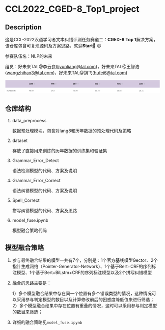 # CCL2022_CGED-8_Top1_project
## Description 
这是CCL-2022汉语学习者文本纠错评测任务赛道二：**CGED-8 Top 1**解决方案，该仓库包含可复现源码及方案思路，欢迎**Start**👏 😄

参赛队伍名：NLP的未来

组员：好未来TAL@李云良(liyunliang@tal.com)，好未来TAL@王智浩(wangzhihao3@tal.com)，好未来TAL@胡飞(hufei6@tal.com)

![图1](./pic/比赛结果.png)
## 仓库结构
1. data_preprocess

    数据预处理模块，包含对lang8和历年数据的预处理代码及策略
2. dataset

    存放了直接用来训练的历年数据的训练集和验证集
3. Grammar_Error_Detect

    语法检测模型的代码、方案及说明
4. Grammar_Error_Correct

    语法纠错模型的代码、方案及说明

5. Spell_Correct

    拼写纠错模型的代码、方案及思路

6. model_fuse.ipynb

    模型融合策略代码
## 模型融合策略
1. 参与最终融合结果的模型一共有7个，分别是：1个官方基线模型Gector、2个指针生成网络（Pointer-Generator-Network）、1个基于Bert+CRF的序列标注模型、1个基于Bert+BiLstm+CRF的序列标注模型以及2个拼写纠错模型
2. 融合的思路主要是：

    1）多个模型融合结果中存在同一个位置有多个错误类型的情况，这种情况可以采用参与判定模型的数目以及计算修改前后的困惑度降低值来进行筛选；
    2）多个模型融合结果中存在位置有重叠的情况，这时可以采用参与判定模型的数目来筛选；
3. 详细的融合策略见`model_fuse.ipynb`

